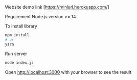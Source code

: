 Website demo link 
[https://miniurl.herokuapp.com/]

Requirement
Node.js version >= 14

To install library

```bash
npm install
# or
yarn
```

Run server

```bash
node index.js
```


Open [http://localhost:3000](http://localhost:3000) with your browser to see the result.
